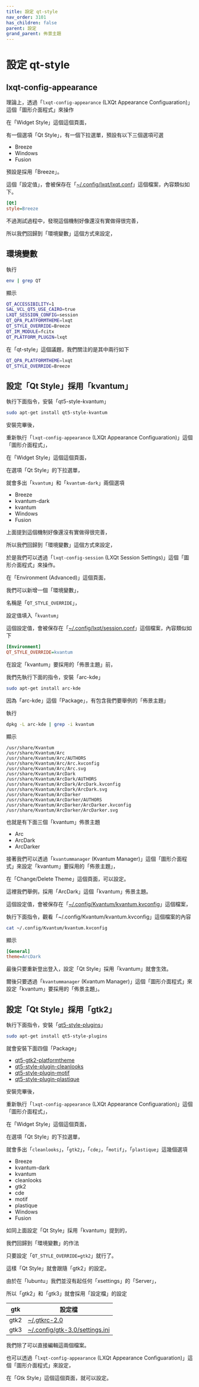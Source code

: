 ```yaml
---
title: 設定 qt-style
nav_order: 3101
has_children: false
parent: 設定
grand_parent: 佈景主題
---
```



# 設定 qt-style


## lxqt-config-appearance

理論上，透過「`lxqt-config-appearance` (LXQt Appearance Configuaration)」這個「圖形介面程式」來操作

在「Widget Style」這個這個頁面，

有一個選項「Qt Style」，有一個下拉選單，預設有以下三個選項可選

* Breeze
* Windows
* Fusion

預設是採用「Breeze」。

這個「設定值」，會被保存在「[~/.config/lxqt/lxqt.conf](https://github.com/samwhelp/lubuntu-adjustment/blob/main/prototype/main/lxqt-config/Main/asset/overlay/etc/skel/.config/lxqt/lxqt.conf#L18)」這個檔案，內容類似如下。

``` ini
[Qt]
style=Breeze
```

不過測試過程中，發現這個機制好像還沒有實做得很完善，

所以我們回歸到「環境變數」這個方式來設定，


## 環境變數

執行

``` sh
env | grep QT
```

顯示

``` sh
QT_ACCESSIBILITY=1
SAL_VCL_QT5_USE_CAIRO=true
LXQT_SESSION_CONFIG=session
QT_QPA_PLATFORMTHEME=lxqt
QT_STYLE_OVERRIDE=Breeze
QT_IM_MODULE=fcitx
QT_PLATFORM_PLUGIN=lxqt
```

在「qt-style」這個議題，我們關注的是其中兩行如下

``` sh
QT_QPA_PLATFORMTHEME=lxqt
QT_STYLE_OVERRIDE=Breeze
```


## 設定「Qt Style」採用「kvantum」

執行下面指令，安裝「qt5-style-kvantum」

``` sh
sudo apt-get install qt5-style-kvantum
```

安裝完畢後，

重新執行「`lxqt-config-appearance` (LXQt Appearance Configuaration)」這個「圖形介面程式」，

在「Widget Style」這個這個頁面，

在選項「Qt Style」的下拉選單，

就會多出「`kvantum`」和「`kvantum-dark`」兩個選項

* Breeze
* kvantum-dark
* kvantum
* Windows
* Fusion

上面提到這個機制好像還沒有實做得很完善，

所以我們回歸到「環境變數」這個方式來設定，

於是我們可以透過「`lxqt-config-session` (LXQt Session Settings)」這個「圖形介面程式」來操作。

在「Environment (Advanced)」這個頁面，

我們可以新增一個「環境變數」，

名稱是「`QT_STYLE_OVERRIDE`」，

設定值填入「`kvantum`」

這個設定值，會被保存在「[~/.config/lxqt/session.conf](https://github.com/samwhelp/lubuntu-adjustment/blob/main/prototype/main/alternative-config/lxqt-with-compiz/Main/asset/overlay/etc/skel/.config/lxqt/session.conf#L9)」這個檔案，內容類似如下

``` ini
[Environment]
QT_STYLE_OVERRIDE=kvantum
```

在設定「kvantum」要採用的「佈景主題」前，

我們先執行下面的指令，安裝「arc-kde」

``` sh
sudo apt-get install arc-kde
```

因為「arc-kde」這個「Package」，有包含我們要舉例的「佈景主題」

執行

``` sh
dpkg -L arc-kde | grep -i kvantum
```

顯示

```
/usr/share/Kvantum
/usr/share/Kvantum/Arc
/usr/share/Kvantum/Arc/AUTHORS
/usr/share/Kvantum/Arc/Arc.kvconfig
/usr/share/Kvantum/Arc/Arc.svg
/usr/share/Kvantum/ArcDark
/usr/share/Kvantum/ArcDark/AUTHORS
/usr/share/Kvantum/ArcDark/ArcDark.kvconfig
/usr/share/Kvantum/ArcDark/ArcDark.svg
/usr/share/Kvantum/ArcDarker
/usr/share/Kvantum/ArcDarker/AUTHORS
/usr/share/Kvantum/ArcDarker/ArcDarker.kvconfig
/usr/share/Kvantum/ArcDarker/ArcDarker.svg
```

也就是有下面三個「kvantum」佈景主題

* Arc
* ArcDark
* ArcDarker

接著我們可以透過「`kvantummanager` (Kvantum Manager)」這個「圖形介面程式」來設定「kvantum」要採用的「佈景主題」，

在「Change/Delete Theme」這個頁面，可以設定。

這裡我們舉例，採用「ArcDark」這個「kvantum」佈景主題。

這個設定值，會被保存在「[~/.config/Kvantum/kvantum.kvconfig](https://github.com/samwhelp/lubuntu-adjustment/blob/main/prototype/main/alternative-config/lxqt-with-compiz/Main/asset/overlay/etc/skel/.config/Kvantum/kvantum.kvconfig)」這個檔案，

執行下面指令，觀看「~/.config/Kvantum/kvantum.kvconfig」這個檔案的內容

``` sh
cat ~/.config/Kvantum/kvantum.kvconfig
```

顯示

``` ini
[General]
theme=ArcDark
```

最後只要重新登出登入，設定「Qt Style」採用「kvantum」就會生效。

爾後只要透過「`kvantummanager` (Kvantum Manager)」這個「圖形介面程式」來設定「kvantum」要採用的「佈景主題」。


## 設定「Qt Style」採用「gtk2」

執行下面指令，安裝「[qt5-style-plugins](https://packages.ubuntu.com/noble/qt5-style-plugins)」

``` sh
sudo apt-get install qt5-style-plugins
```

就會安裝下面四個「Package」

* [qt5-gtk2-platformtheme](https://packages.ubuntu.com/noble/qt5-gtk2-platformtheme)
* [qt5-style-plugin-cleanlooks](https://packages.ubuntu.com/noble/qt5-style-plugin-cleanlooks)
* [qt5-style-plugin-motif](https://packages.ubuntu.com/noble/)
* [qt5-style-plugin-plastique](https://packages.ubuntu.com/noble/qt5-style-plugin-motif)


安裝完畢後，

重新執行「`lxqt-config-appearance` (LXQt Appearance Configuaration)」這個「圖形介面程式」，

在「Widget Style」這個這個頁面，

在選項「Qt Style」的下拉選單，

就會多出「`cleanlooks`」，「`gtk2`」，「`cde`」，「`motif`」，「`plastique`」這幾個選項

* Breeze
* kvantum-dark
* kvantum
* cleanlooks
* gtk2
* cde
* motif
* plastique
* Windows
* Fusion

如同上面設定「Qt Style」採用「kvantum」提到的，

我們回歸到「環境變數」的作法

只要設定「`QT_STYLE_OVERRIDE=gtk2`」就行了。

這樣「Qt Style」就會跟隨「gtk2」的設定。

由於在「lubuntu」我們並沒有起任何「xsettings」的「Server」，

所以「gtk2」和「gtk3」就會採用「設定檔」的設定

| gtk | 設定檔 |
| --- | --- |
| gtk2 | [~/.gtkrc-2.0](https://github.com/samwhelp/lubuntu-adjustment/blob/main/prototype/main/alternative-config/lxqt-with-compiz/Main/asset/overlay/etc/skel/.gtkrc-2.0#L8) |
| gtk3 | [~/.config/gtk-3.0/settings.ini](https://github.com/samwhelp/lubuntu-adjustment/blob/main/prototype/main/alternative-config/lxqt-with-compiz/Main/asset/overlay/etc/skel/.config/gtk-3.0/settings.ini#L11) |

我們除了可以直接編輯這兩個檔案。

也可以透過「`lxqt-config-appearance` (LXQt Appearance Configuaration)」這個「圖形介面程式」來設定，

在「Gtk Style」這個這個頁面，就可以設定。
